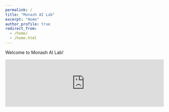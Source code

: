 ```yaml
---
permalink: /
title: "Monash AI Lab"
excerpt: "Home"
author_profile: true
redirect_from: 
  - /home/
  - /home.html
---
```


Welcome to Monash AI Lab!

<iframe allow="autoplay *; encrypted-media *; fullscreen *" frameborder="0" height="150" style="width:100%;max-width:660px;overflow:hidden;background:transparent;" sandbox="allow-forms allow-popups allow-same-origin allow-scripts allow-storage-access-by-user-activation allow-top-navigation-by-user-activation" src="https://embed.music.apple.com/au/album/memories/1479600900?i=1479600902"></iframe>

